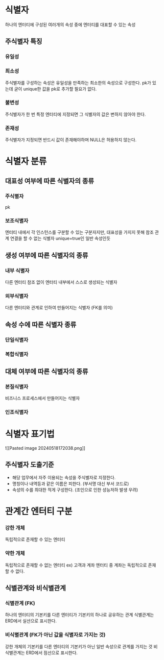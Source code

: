 # 식별자
하나의 엔터티에 구성된 여러개의 속성 중에 엔터티를 대표할 수 있는 속성
## 주식별자 특징
### 유일성

### 최소성
주식별자를 구성하는 속성은 유일성을 만족하는 최소한의 속성으로 구성한다.
pk가 있는데 굳이 unique한 값을 pk로 추가할 필요가 없다.
### 불변성
주식별자가 한 번 특정 엔터티에 지정되면 그 식별자의 값은 변하지 않아야 한다.
### 존재성
주식별자가 지정되면 반드시 값이 존재해야하며 NULL은 허용하지 않는다.
# 식별자 분류
## 대표성 여부에 따른 식별자의 종류
### 주식별자
pk
### 보조식별자
엔터티 내에서 각 인스턴스를 구분할 수 있는 구분자지만, 대표성을 가지지 못해 참조 관계 연결을 할 수 없는 식별자
unique=true인 일반 속성인듯
## **생성 여부에 따른 식별자의 종류**
### 내부 식별자
다른 엔터티 참조 없이 엔터티 내부에서 스스로 생성되는 식별자
### 외부식별자
다른 엔터티와 관계로 인하여 만들어지는 식별자 (FK를 의미)
## 속성 수에 따른 식별자 종류
### 단일식별자
### 복합식별자

## 대체 여부에 따른 식별자의 종류
### 본질식별자
비즈니스 프로세스에서 만들어지는 식별자
### 인조식별자

# 식별자 표기법
![[Pasted image 20240518172038.png]]

## 주식별자 도출기준
- 해당 업무에서 자주 이용되는 속성을 주식별자로 지정한다.
- 명칭이나 내역등과 같은 이름은 피한다. (부서명 대신 부서 코드로)
- 속성의 수를 최대한 적게 구성한다. (조인으로 인한 성능저하 발생 우려)

# 관계간 엔터티 구분
### 강한 개체
독립적으로 존재할 수 있는 엔터티
### 약한 개체
독립적으로 존재할 수 없는 엔터티
ex) 고객과 계좌 엔터티 중 계좌는 독립적으로 존재할 수 없다.

## 식별관계와 비식별관계
### 식별관계 (FK)
하나의 엔터티의 기본키를 다른 엔터티가 기본키의 하나로 공유하는 관계
식별관계는 ERD에서 실선으로 표시한다.
### 비식별관계 (FK가 아닌 값을 식별자로 가지는 것)
강한 개체의 기본키를 다른 엔터티의 기본키가 아닌 일반 속성으로 관계를 가지는 것
비식별관계는 ERD에서 점선으로 표시한다.

